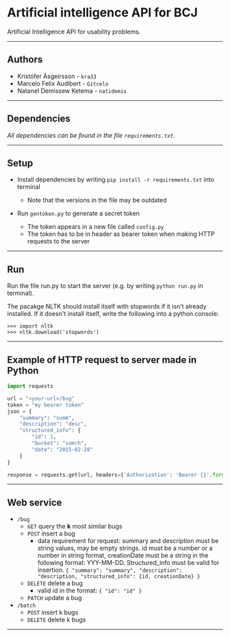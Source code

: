# Artificial intelligence API for BCJ
Artificial Intelligence API for usability problems.

***

## Authors

- Kristófer Ásgeirsson - ``kra33``
- Marcelo Felix Audibert - `Gitcelo`
- Natanel Demissew Ketema - `natidemis`

***

## Dependencies

*All dependencies can be found in the file `requirements.txt`.*

***

## Setup

- Install dependencies by writing ``pip install -r requirements.txt`` into terminal
    * Note that the versions in the file may be outdated
    
- Run ``gentoken.py`` to generate a secret token
    * The token appears in a new file called ``config.py``
    * The token has to be in header as bearer token when making HTTP requests to the server

***

## Run

Run the file run.py to start the server (e.g. by writing ``python run.py`` in terminal).

The pacakge NLTK should install itself with stopwords if it isn't already installed. If it doesn't install itself, write the following into a python console:

```
>>> import nltk
>>> nltk.download('stopwords')
```
***

## Example of HTTP request to server made in Python

```python
import requests

url = "<your-url>/bug"
token = "my bearer token"
json = {
    "summary": "summ",
    "description": "desc",
    "structured_info": {
        "id": 1,
        "bucket": "somrh",
        "date": "2015-02-28"
    }
}

response = requests.get(url, headers={'Authorization': 'Bearer {}'.format(token)},json = json)
```

***

## Web service
* `/bug`
  * `GET` query the **k** most similar bugs
  * `POST` insert a bug 
    * data requirement for request: summary and description must be string values, may be empty strings. id must be a number or a number in string format, creationDate must be a string in the following format: YYY-MM-DD. Structured_info must be valid for insertion. `{
   "summary": "summary",
   "description": "description,
   "structured_info": {id, creationDate}
 }` 
  * `DELETE` delete a bug 
     * valid id in the format: `{ "id": "id" }`
  * `PATCH` update a bug 
* `/batch`
  * `POST` insert k bugs 
  * `DELETE` delete k bugs 
  
***

